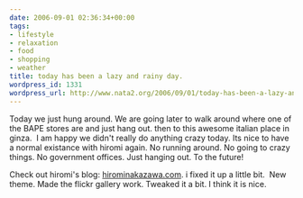 ```yaml
---
date: 2006-09-01 02:36:34+00:00
tags:
- lifestyle
- relaxation
- food
- shopping
- weather
title: today has been a lazy and rainy day.
wordpress_id: 1331
wordpress_url: http://www.nata2.org/2006/09/01/today-has-been-a-lazy-and-rainy-day/
---
```


Today we just hung around. We are going later to walk around where one of the BAPE stores are and just hang out. then to this awesome italian place in ginza.  I am happy we didn't really do anything crazy today. Its nice to have a normal existance with hiromi again. No running around. No going to crazy things. No government offices. Just hanging out. To the future!

Check out hiromi's blog: <a href="http://www.hirominakazawa.com">hirominakazawa.com</a>. i fixed it up a little bit.  New theme. Made the flickr gallery work. Tweaked it a bit. I think it is nice.